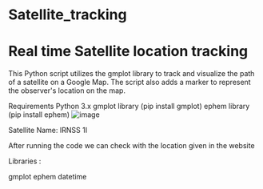 # Satellite_tracking


# Real time Satellite location tracking


This Python script utilizes the gmplot library to track and visualize the path of a satellite on a Google Map. The script also adds a marker to represent the observer's location on the map.

Requirements
Python 3.x
gmplot library (pip install gmplot)
ephem library (pip install ephem)
![image](https://github.com/akhilkarthik/Satellite_tracking/assets/40953068/8217bbb6-b34a-45eb-8944-1767987db352)


Satellite Name: IRNSS 1I

After running the code we can check with the location given in the website 

Libraries :

gmplot
ephem
datetime
